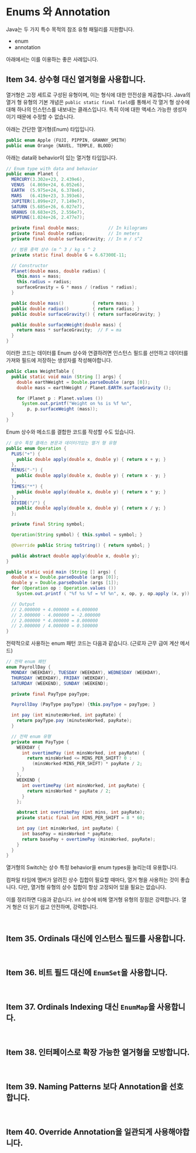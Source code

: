 # Enums 와 Annotation

Java는 두 가지 특수 목적의 참조 유형 패밀리를 지원합니다.

- enum
- annotation

아래에서는 이를 이용하는 좋은 사례입니다.

## Item 34. 상수형 대신 열겨형을 사용합니다.

열거형은 고정 세트로 구성된 유형이며, 이는 형식에 대한 안전성을 제공합니다. Java의 열거 형 유형의 기본 개념은 `public static final field`를 통해서 각 열거 형 상수에 대해 하나의 인스턴스를 내보내는 클래스입니다. 특히 이에 대한 액세스 가능한 생성자이기 때문에 수정할 수 없습니다.

아래는 간단한 열거형(Enum) 타입입니다.

```java
public enum Apple {FUJI, PIPPIN, GRANNY_SMITH}
public enum Orange {NAVEL, TEMPLE, BLOOD}
```

아래는 data와 behavior이 있는 열거형 타입입니다.

```java
// Enum type with data and behavior
public enum Planet {
  MERCURY(3.302e+23, 2.439e6),
  VENUS  (4.869e+24, 6.052e6),
  EARTH  (5.975e+24, 6.378e6),
  MARS   (6.419e+23, 3.393e6),
  JUPITER(1.899e+27, 7.149e7),
  SATURN (5.685e+26, 6.027e7),
  URANUS (8.683e+25, 2.556e7),
  NEPTUNE(1.024e+26, 2.477e7);

  private final double mass;           // In kilograms
  private final double radius;         // In meters
  private final double surfaceGravity; // In m / s^2

  // 범용 중력 상수 (m ^ 3 / kg s ^ 2
  private static final double G = 6.67300E-11;

  // Constructor
  Planet(double mass, double radius) {
    this.mass = mass;
    this.radius = radius;
    surfaceGravity = G * mass / (radius * radius);
  }

  public double mass()           { return mass; }
  public double radius()         { return radius; }
  public double surfaceGravity() { return surfaceGravity; }

  public double surfaceWeight(double mass) {
    return mass * surfaceGravity;  // F = ma
  }
}
```

이러한 코드는 데이터를 Enum 상수와 연결하려면 인스턴스 필드를 선언하고 데이터를 가져와 필드에 저장하는 생성자를 작성해야합니다.

```java
public class WeightTable {
  public static void main (String [] args) {
    double earthWeight = Double.parseDouble (args [0]);
    double mass = earthWeight / Planet.EARTH.surfaceGravity ();

    for (Planet p : Planet.values ​​())
      System.out.printf("Weight on %s is %f %n",
        p, p.surfaceWeight (mass));
  }
}
```

Enum 상수와 메소드를 결합한 코드를 작성할 수도 있습니다.

```java
// 상수 특정 클래스 본문과 데이터가있는 열거 형 유형
public enum Operation {
  PLUS("+") {
    public double apply(double x, double y) { return x + y; }
  },
  MINUS("-") {
    public double apply(double x, double y) { return x - y; }
  },
  TIMES("*") {
    public double apply(double x, double y) { return x * y; }
  },
  DIVIDE("/") {
    public double apply(double x, double y) { return x / y; }
  };

  private final String symbol;

  Operation(String symbol) { this.symbol = symbol; }

  @Override public String toString() { return symbol; }

  public abstract double apply(double x, double y);
}
```

```java
public static void main (String [] args) {
  double x = Double.parseDouble (args [0]);
  double y = Double.parseDouble (args [1]);
  for (Operation op : Operation.values ​​())
    System.out.printf ( "%f %s %f = %f %n", x, op, y, op.apply (x, y));

  // Output
  // 2.000000 + 4.000000 = 6.000000
  // 2.000000 - 4.000000 = -2.000000
  // 2.000000 * 4.000000 = 8.000000
  // 2.000000 / 4.000000 = 0.500000
}
```

전략적으로 사용하는 enum 패턴 코드는 다음과 같습니다. (근로자 근무 급여 계산 메서드)

```java
// 전략 enum 패턴
enum PayrollDay {
  MONDAY (WEEKDAY), TUESDAY (WEEKDAY), WEDNESDAY (WEEKDAY),
  THURSDAY (WEEKDAY), FRIDAY (WEEKDAY),
  SATURDAY (WEEKEND), SUNDAY (WEEKEND);

  private final PayType payType;

  PayrollDay (PayType payType) {this.payType = payType; }

  int pay (int minutesWorked, int payRate) {
    return payType.pay (minutesWorked, payRate);
  }

  // 전략 enum 유형
  private enum PayType {
    WEEKDAY {
      int overtimePay (int minsWorked, int payRate) {
        return minsWorked <= MINS_PER_SHIFT? 0 :
          (minsWorked-MINS_PER_SHIFT) * payRate / 2;
      }
    },
    WEEKEND {
      int overtimePay (int minsWorked, int payRate) {
        return minsWorked * payRate / 2;
      }
    };

    abstract int overtimePay (int mins, int payRate);
    private static final int MINS_PER_SHIFT = 8 * 60;

    int pay (int minsWorked, int payRate) {
      int basePay = minsWorked * payRate;
      return basePay + overtimePay (minsWorked, payRate);
    }
  }
}
```

열거형의 Switch는 상수 특정 behavior을 enum types을 늘리는데 유용합니다.

컴파일 타임에 멤버가 알려진 상수 집합이 필요할 때마다, 열거 형을 사용하는 것이 좋습니다. 다만, 열거형 유형의 상수 집합이 항상 고정되어 있을 필요는 없습니다.

이를 정리하면 다음과 같습니다. int 상수에 비해 열거형 유형의 장점은 강력합니다.
열거 형은 더 읽기 쉽고 안전하며, 강력합니다.

<br/>

## Item 35. Ordinals 대신에 인스턴스 필드를 사용합니다.

<br/>

## Item 36. 비트 필드 대신에 `EnumSet`을 사용합니다.

<br/>

## Item 37. Ordinals Indexing 대신 `EnumMap`을 사용합니다.

<br/>

## Item 38. 인터페이스로 확장 가능한 열거형을 모방합니다.

<br/>

## Item 39. Naming Patterns 보다 Annotation을 선호합니다.

<br/>

## Item 40. Override Annotation을 일관되게 사용해야합니다.
